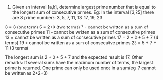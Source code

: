 1. Given an interval [a,b], determine largest prime number that is equal to the longest sum of consecutive primes.
Eg:
In the interval [3,25] there are 8 prime numbers: 3, 5, 7, 11, 13, 17, 19, 23
 
3 = 3 (one term)
5 = 2+3 (two terms)
7 - cannot be written as a sum of consecutive primes
11 - cannot be written as a sum of consecutive primes
13 = cannot be written as a sum of consecutive primes
17 = 2 + 3 + 5 + 7 (4 terms)
19 = cannot be written as a sum of consecutive primes
23 = 5 + 7 + 11 (3 terms)
 
The longest sum is 2 + 3 + 5 + 7 and the expected result is 17.
Other remarks:
If several sums have the maximum number of terms, the largest prime is returned.
One prime can only be used once in a sum(eg: 7 cannot be written as 2+2+3)

